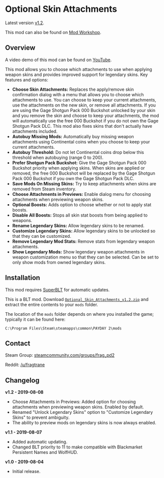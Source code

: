 # Optional Skin Attachments

Latest version [v1.2](https://github.com/fragtrane/Payday-2-Mods/raw/master/Optional%20Skin%20Attachments/Optional_Skin_Attachments_v1.2.zip).

This mod can also be found on [Mod Workshop](https://modworkshop.net/mydownloads.php?action=view_down&did=25474).

## Overview

A video demo of this mod can be found on [YouTube](https://www.youtube.com/watch?v=LMdNRZA4hpw).

This mod allows you to choose which attachments to use when applying weapon skins and provides improved support for legendary skins. Key features and options:

- **Choose Skin Attachments:** Replaces the apply/remove skin confirmation dialog with a menu that allows you to choose which attachments to use. You can choose to keep your current attachments, use the attachments on the new skin, or remove all attachments. If you are using the Gage Shotgun Pack 000 Buckshot unlocked by your skin and you remove the skin and choose to keep your attachments, the mod will automatically use the free 000 Buckshot if you do not own the Gage Shotgun Pack DLC. This mod also fixes skins that don't actually have attachments included.
- **Autobuy Missing Mods:** Automatically buy missing weapon attachments using Continental coins when you choose to keep your current attachments.
- **Autobuy Threshold:** Do not let Continental coins drop below this threshold when autobuying (range 0 to 200).
- **Prefer Shotgun Pack Buckshot:** Give the Gage Shotgun Pack 000 Buckshot priority when applying skins. When skins are applied or removed, the free 000 Buckshot will be replaced by the Gage Shotgun Pack 000 Buckshot if you own the Gage Shotgun Pack DLC.
- **Save Mods On Missing Skins:** Try to keep attachments when skins are removed from Steam inventory.
- **Choose Attachments in Previews:** Enable dialog menu for choosing attachments when previewing weapon skins.
- **Optional Boosts:** Adds option to choose whether or not to apply stat boosts.
- **Disable All Boosts:** Stops all skin stat boosts from being applied to weapons.
- **Rename Legendary Skins:** Allow legendary skins to be renamed.
- **Customize Legendary Skins:** Allow legendary skins to be unlocked so that they can be customized.
- **Remove Legendary Mod Stats:** Remove stats from legendary weapon attachments.
- **Show Legendary Mods:** Show legendary weapon attachments in weapon customization menu so that they can be selected. Can be set to only show mods from owned legendary skins.

## Installation

This mod requires [SuperBLT](https://superblt.znix.xyz) for automatic updates.

This is a BLT mod. Download [`Optional_Skin_Attachments_v1.2.zip`](https://github.com/fragtrane/Payday-2-Mods/raw/master/Optional%20Skin%20Attachments/Optional_Skin_Attachments_v1.2.zip) and extract the entire contents to your `mods` folder.

The location of the `mods` folder depends on where you installed the game; typically it can be found here:

```
C:\Program Files\Steam\steamapps\common\PAYDAY 2\mods
```

## Contact

Steam Group: [steamcommunity.com/groups/frag_pd2](https://steamcommunity.com/groups/frag_pd2)

Reddit: [/u/fragtrane](https://www.reddit.com/user/fragtrane)

## Changelog

**v1.2 - 2019-08-08**

- Choose Attachments in Previews: Added option for choosing attachments when previewing weapon skins. Enabled by default.
- Renamed "Unlock Legendary Skins" option to "Customize Legendary Skins" to prevent ambiguity.
- The ability to preview mods on legendary skins is now always enabled.

**v1.1 - 2019-08-07**

- Added automatic updating.
- Changed BLT priority to 11 to make compatible with Blackmarket Persistent Names and WolfHUD.

**v1.0 - 2019-08-04**

- Initial release.
